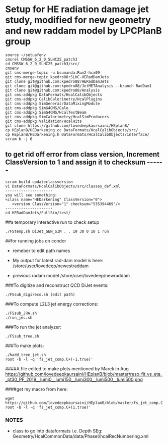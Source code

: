 # Setup for HE radiation damage jet study, modified for new geometry and new raddam model by LPCPlanB group
```
source ~/setuafenv
cmsrel CMSSW_6_2_0_SLHC25_patch3
cd CMSSW_6_2_0_SLHC25_patch3/src/
cmsenv
git cms-merge-topic -u bsunanda:Run2-hcx09
git cms-merge-topic kpedro88:SLHC-HERadDamJets
git clone git@github.com:kpedro88/HERadDamJets
git clone git@github.com:kpedro88/JetMETAnalysis --branch RadDam1
git clone git@github.com:kpedro88/Analysis
git cms-addpkg DataFormats/HcalCalibObjects
git cms-addpkg CalibCalorimetry/HcalPlugins
git cms-addpkg SimGeneral/DataMixingModule
git cms-addpkg SimG4CMS/Calo
git cms-addpkg SimG4CMS/HcalTestBeam
git cms-addpkg SimCalorimetry/HcalSimProducers
git cms-addpkg Validation/HcalHits
git clone https://github.com/lovedeepkaursaini/HEplanB/
cp HEplanB/HEDarkening.cc DataFormats/HcalCalibObjects/src/
cp HEplanB/HEDarkening.h DataFormats/HcalCalibObjects/interface/
scram b -j 6
```

## to get rid off error from class version, Increment ClassVersion to 1 and assign it to checksum ------
```
scram build updateclassversion
vi DataFormats/HcalCalibObjects/src/classes_def.xml
---------------------
you will see something:
<class name="HEDarkening" ClassVersion="0">
   <version ClassVersion="1" checksum="535394469"/>
---------------------
cd HERadDamJets/FullSim/test/
```

##a temporary interactive run to check setup
```
./FStemp.sh DiJet_GEN_SIM . . 19 30 0 10 1 run 
```
##for running jobs on condor
- remeber to edit path names
- My output for latest rad-dam model is here:
/store/user/lovedeep/newestraddam

- previous radam model
/store/user/lovedeep/newraddam


###To digitize and reconstruct QCD DiJet events:
```
./FSsub_digireco.sh (edit path)
```
###To compute L2L3 jet energy corrections:
```
./FSsub_JRA.sh
./run_jec.sh
```
###To run the jet analyzer:
```
./FSsub_tree.sh
```
###To make plots:
```
./hadd_tree_jet.sh
root -b -l -q 'fs_jet_comp.C+(-1,true)'
```
####A file edited to make plots mentioned by Marek in Aug https://github.com/lovedeepkaursaini/HEplanB/blob/master/reso_fit_vs_eta__pt30_PF_2019__lumi0__lumi150__lumi300__lumi500__lumi500.png

####get my macro from here:
```
wget https://github.com/lovedeepkaursaini/HEplanB/blob/master/fs_jet_comp.C
root -b -l -q 'fs_jet_comp.C+(1,true)'
```
### NOTES
- class to go into dataformats i.e. Depth SEg: Geometry/HcalCommonData/data/PhaseI/hcalRecNumbering.xml

